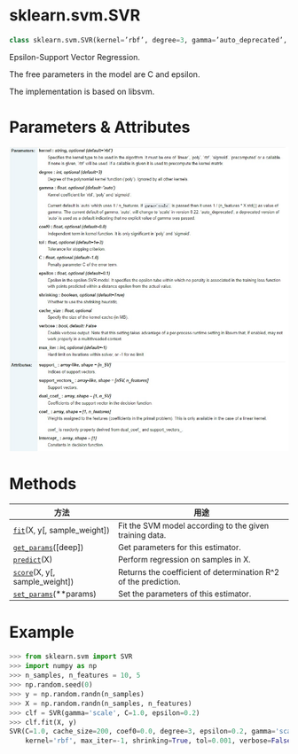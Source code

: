 # sklearn.svm.SVR

```python
class sklearn.svm.SVR(kernel=’rbf’, degree=3, gamma=’auto_deprecated’, coef0=0.0, tol=0.001, C=1.0, epsilon=0.1, shrinking=True, cache_size=200, verbose=False, max_iter=-1)
```

Epsilon-Support Vector Regression.

The free parameters in the model are C and epsilon.

The implementation is based on libsvm.



# Parameters & Attributes

![71](https://github.com/Pythonboy/Image/blob/master/SK/73.jpg?raw=true)



# Methods

| 方法                                                         | 用途                                                         |
| ------------------------------------------------------------ | ------------------------------------------------------------ |
| [`fit`](http://scikit-learn.org/stable/modules/generated/sklearn.svm.SVR.html#sklearn.svm.SVR.fit)(X, y[, sample_weight]) | Fit the SVM model according to the given training data.      |
| [`get_params`](http://scikit-learn.org/stable/modules/generated/sklearn.svm.SVR.html#sklearn.svm.SVR.get_params)([deep]) | Get parameters for this estimator.                           |
| [`predict`](http://scikit-learn.org/stable/modules/generated/sklearn.svm.SVR.html#sklearn.svm.SVR.predict)(X) | Perform regression on samples in X.                          |
| [`score`](http://scikit-learn.org/stable/modules/generated/sklearn.svm.SVR.html#sklearn.svm.SVR.score)(X, y[, sample_weight]) | Returns the coefficient of determination R^2 of the prediction. |
| [`set_params`](http://scikit-learn.org/stable/modules/generated/sklearn.svm.SVR.html#sklearn.svm.SVR.set_params)(**params) | Set the parameters of this estimator.                        |



# Example

```python
>>> from sklearn.svm import SVR
>>> import numpy as np
>>> n_samples, n_features = 10, 5
>>> np.random.seed(0)
>>> y = np.random.randn(n_samples)
>>> X = np.random.randn(n_samples, n_features)
>>> clf = SVR(gamma='scale', C=1.0, epsilon=0.2)
>>> clf.fit(X, y) 
SVR(C=1.0, cache_size=200, coef0=0.0, degree=3, epsilon=0.2, gamma='scale',
    kernel='rbf', max_iter=-1, shrinking=True, tol=0.001, verbose=False)
```


